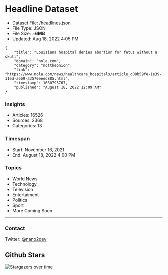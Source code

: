 # Headline Dataset

- Dataset File: [/headlines.json](https://raw.githubusercontent.com/fwd/news/master/headlines.json) 
- File Type: JSON
- File Size: ~**6MB**
- Updated: Aug 18, 2022 4:05 PM

```
{
    "title": "Louisiana hospital denies abortion for fetus without a skull",
    "domain": "nola.com",
    "category": "nottheonion",
    "link": "https://www.nola.com/news/healthcare_hospitals/article_d08b59fe-1e39-11ed-a669-a3570eeed885.html",
    "timestamp": 1660795767,
    "published": "August 18, 2022 12:09 AM"
}
```

### Insights

- Articles: 16526
- Sources: 2368
- Categories: 13

### Timespan

- Start: November 16, 2021
- End: August 18, 2022 4:00 PM

### Topics

- World News
- Technology
- Television
- Entertaiment
- Politics
- Sport
- More Coming Soon

---

### Contact 

Twitter: [@nano2dev](https://twitter.com/nano2dev)

## Github Stars

[![Stargazers over time](https://starchart.cc/fwd/news.svg)](https://starchart.cc/fwd/news)
	